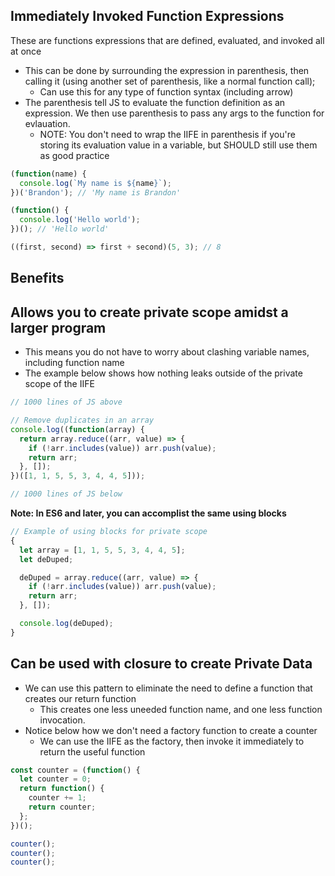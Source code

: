 ## Immediately Invoked Function Expressions ##
These are functions expressions that are defined, evaluated, and invoked all at once
- This can be done by surrounding the expression in parenthesis, then calling it (using another set of parenthesis, like a normal function call);
  - Can use this for any type of function syntax (including arrow)
- The parenthesis tell JS to evaluate the function definition as an expression. We then use parenthesis to pass any args to the function for evlauation.
  - NOTE: You don't need to wrap the IIFE in parenthesis if you're storing its evaluation value in a variable, but SHOULD still use them as good practice
```javascript
(function(name) {
  console.log(`My name is ${name}`);
})('Brandon'); // 'My name is Brandon'

(function() {
  console.log('Hello world');
})(); // 'Hello world'

((first, second) => first + second)(5, 3); // 8
```

## Benefits ##
## Allows you to create private scope amidst a larger program ##
- This means you do not have to worry about clashing variable names, including function name
- The example below shows how nothing leaks outside of the private scope of the IIFE
```javascript
// 1000 lines of JS above

// Remove duplicates in an array
console.log((function(array) {
  return array.reduce((arr, value) => {
    if (!arr.includes(value)) arr.push(value);
    return arr;
  }, []);
})([1, 1, 5, 5, 3, 4, 4, 5]));

// 1000 lines of JS below
```
**Note: In ES6 and later, you can accomplist the same using blocks**

```javascript
// Example of using blocks for private scope
{
  let array = [1, 1, 5, 5, 3, 4, 4, 5];
  let deDuped;

  deDuped = array.reduce((arr, value) => {
    if (!arr.includes(value)) arr.push(value);
    return arr;
  }, []);

  console.log(deDuped);
}
```
## Can be used with closure to create Private Data ##
- We can use this pattern to eliminate the need to define a function that creates our return function
  - This creates one less uneeded function name, and one less function invocation.
- Notice below how we don't need a factory function to create a counter
  - We can use the IIFE as the factory, then invoke it immediately to return the useful function
```javascript
const counter = (function() {
  let counter = 0;
  return function() {
    counter += 1;
    return counter;
  };
})();

counter();
counter();
counter();
```
